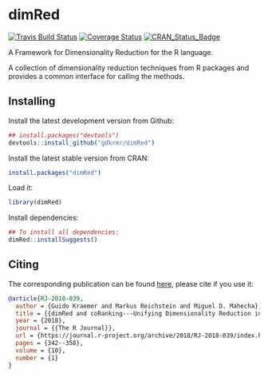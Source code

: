 # dimRed
[![Travis Build Status](https://travis-ci.org/gdkrmr/dimRed.svg?branch=master)](https://travis-ci.org/gdkrmr/dimRed) 
[![Coverage Status](https://img.shields.io/codecov/c/github/gdkrmr/dimRed/master.svg)](https://codecov.io/github/gdkrmr/dimRed?branch=master) 
[![CRAN\_Status\_Badge](http://www.r-pkg.org/badges/version/dimRed)](https://cran.r-project.org/package=dimRed)

A Framework for Dimensionality Reduction for the R language.

A collection of dimensionality reduction
techniques from R packages and provides a common
interface for calling the methods.

## Installing
Install the latest development version from Github:
```R
## install.packages("devtools")
devtools::install_github("gdkrmr/dimRed")
```

Install the latest stable version from CRAN:
```R
install.packages("dimRed")
```

Load it:
```R
library(dimRed)
```

Install dependencies:
```R
## To install all dependencies:
dimRed::installSuggests()
```

## Citing
The corresponding publication can be found
[here](https://journal.r-project.org/archive/2018/RJ-2018-039/index.html "dimRed
and coRanking - Unifying Dimensionality Reduction in R"), please cite if you use
it:

```bibtex
@article{RJ-2018-039,
  author = {Guido Kraemer and Markus Reichstein and Miguel D. Mahecha},
  title = {{dimRed and coRanking---Unifying Dimensionality Reduction in R}},
  year = {2018},
  journal = {{The R Journal}},
  url = {https://journal.r-project.org/archive/2018/RJ-2018-039/index.html},
  pages = {342--358},
  volume = {10},
  number = {1}
}
```

